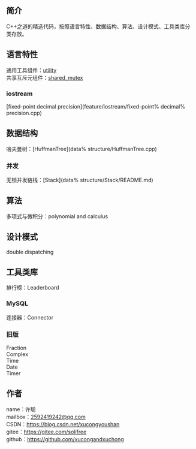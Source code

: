 ## 简介
C++之道的精选代码，按照语言特性、数据结构、算法、设计模式、工具类库分类存放。

## 语言特性
通用工具组件：[utility](feature/utility/README.md)  
共享互斥元组件：[shared_mutex](feature/shared_mutex/README.md)
### iostream
[fixed-point decimal precision](feature/iostream/fixed-point% decimal% precision.cpp)

## 数据结构
哈夫曼树：[HuffmanTree](data% structure/HuffmanTree.cpp)
### 并发
无锁并发链栈：[Stack](data% structure/Stack/README.md)

## 算法
多项式与微积分：polynomial and calculus

## 设计模式
double dispatching

## 工具类库
排行榜：Leaderboard
### MySQL
连接器：Connector
### 旧版
Fraction  
Complex  
Time  
Date  
Timer

## 作者
name：许聪  
mailbox：2592419242@qq.com  
CSDN：https://blog.csdn.net/xucongyoushan  
gitee：https://gitee.com/solifree  
github：https://github.com/xucongandxuchong
